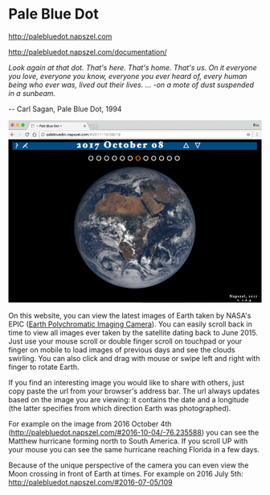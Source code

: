 # Pale Blue Dot

http://palebluedot.napszel.com

http://palebluedot.napszel.com/documentation/

_Look again at that dot. That's here. That's home. That's us. On it everyone you love, everyone you know, everyone you ever heard of, every human being who ever was, lived out their lives. ... -on a mote of dust suspended in a sunbeam._

-- Carl Sagan, Pale Blue Dot, 1994

![image](palebluedot_website.png "Pale Blue Dot website")

On this website, you can view the latest images of Earth taken by NASA's EPIC ([Earth Polychromatic Imaging Camera](https://epic.gsfc.nasa.gov/epic)). You can easily scroll back in time to view all images ever taken by the satellite dating back to June 2015. Just use your mouse scroll or double finger scroll on touchpad or your finger on mobile to load images of previous days and see the clouds swirling. You can also click and drag with mouse or swipe left and right with finger to rotate Earth.

If you find an interesting image you would like to share with others, just copy paste the url from your browser's address bar. The url always updates based on the image you are viewing: it contains the date and a longitude (the latter specifies from which direction Earth was photographed).

For example on the image from 2016 October 4th (http://palebluedot.napszel.com/#2016-10-04/-76.235588) you can see the Matthew hurricane forming north to South America. If you scroll UP with your mouse you can see the same hurricane reaching Florida in a few days.

Because of the unique perspective of the camera you can even view the Moon crossing in front of Earth at times. For example on 2016 July 5th: http://palebluedot.napszel.com/#2016-07-05/109


